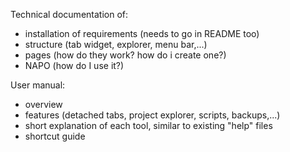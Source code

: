 Technical documentation of:

- installation of requirements (needs to go in README too)
- structure (tab widget, explorer, menu bar,...)
- pages (how do they work? how do i create one?)
- NAPO (how do I use it?)

User manual:

- overview
- features (detached tabs, project explorer, scripts, backups,...)
- short explanation of each tool, similar to existing "help" files
- shortcut guide